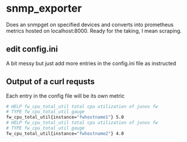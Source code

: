 # snmp_exporter
Does an snmpget on specified devices and converts into prometheus metrics hosted on localhost:8000. 
Ready for the taking, I mean scraping.

## edit config.ini
A bit messy but just add more entries in the config.ini file as instructed

## Output of a curl requsts
Each entry in the config file will be its own metric
```bash
# HELP fw_cpu_total_util total cpu utilization of junos fw
# TYPE fw_cpu_total_util gauge
fw_cpu_total_util{instance="fwhostname1"} 5.0
# HELP fw_cpu_total_util total cpu utilization of junos fw
# TYPE fw_cpu_total_util gauge
fw_cpu_total_util{instance="fwhostname2"} 4.0
```
